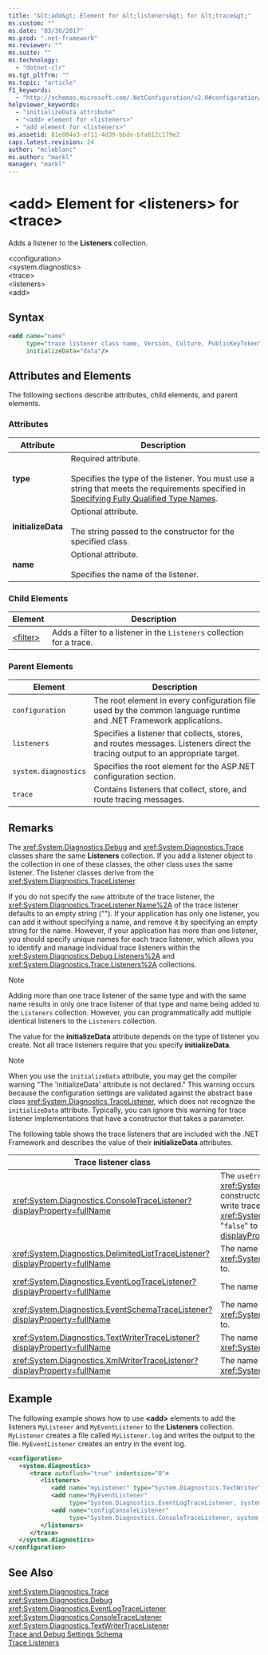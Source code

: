 ```yaml
---
title: "&lt;add&gt; Element for &lt;listeners&gt; for &lt;trace&gt;"
ms.custom: ""
ms.date: "03/30/2017"
ms.prod: ".net-framework"
ms.reviewer: ""
ms.suite: ""
ms.technology: 
  - "dotnet-clr"
ms.tgt_pltfrm: ""
ms.topic: "article"
f1_keywords: 
  - "http://schemas.microsoft.com/.NetConfiguration/v2.0#configuration/system.diagnostics/trace/listeners/add"
helpviewer_keywords: 
  - "initializeData attribute"
  - "<add> element for <listeners>"
  - "add element for <listeners>"
ms.assetid: 81e804a3-ef11-4d39-bbde-bfa012c179e2
caps.latest.revision: 24
author: "mcleblanc"
ms.author: "markl"
manager: "markl"
---
```

# &lt;add&gt; Element for &lt;listeners&gt; for &lt;trace&gt;
Adds a listener to the **Listeners** collection.  
  
 \<configuration>  
\<system.diagnostics>  
\<trace>  
\<listeners>  
\<add>  
  
## Syntax  
  
```xml  
<add name="name"   
     type="trace listener class name, Version, Culture, PublicKeyToken"  
     initializeData="data"/>  
```  
  
## Attributes and Elements  
 The following sections describe attributes, child elements, and parent elements.  
  
### Attributes  
  
|Attribute|Description|  
|---------------|-----------------|  
|**type**|Required attribute.<br /><br /> Specifies the type of the listener. You must use a string that meets the requirements specified in [Specifying Fully Qualified Type Names](../../../../../docs/framework/reflection-and-codedom/specifying-fully-qualified-type-names.md).|  
|**initializeData**|Optional attribute.<br /><br /> The string passed to the constructor for the specified class.|  
|**name**|Optional attribute.<br /><br /> Specifies the name of the listener.|  
  
### Child Elements  
  
|Element|Description|  
|-------------|-----------------|  
|[\<filter>](../../../../../docs/framework/configure-apps/file-schema/trace-debug/filter-element-for-add-for-listeners-for-trace.md)|Adds a filter to a listener in the `Listeners` collection for a trace.|  
  
### Parent Elements  
  
|Element|Description|  
|-------------|-----------------|  
|`configuration`|The root element in every configuration file used by the common language runtime and .NET Framework applications.|  
|`listeners`|Specifies a listener that collects, stores, and routes messages. Listeners direct the tracing output to an appropriate target.|  
|`system.diagnostics`|Specifies the root element for the ASP.NET configuration section.|  
|`trace`|Contains listeners that collect, store, and route tracing messages.|  
  
## Remarks  
 The <xref:System.Diagnostics.Debug> and <xref:System.Diagnostics.Trace> classes share the same **Listeners** collection. If you add a listener object to the collection in one of these classes, the other class uses the same listener. The listener classes derive from the <xref:System.Diagnostics.TraceListener>.  
  
 If you do not specify the `name` attribute of the trace listener, the <xref:System.Diagnostics.TraceListener.Name%2A> of the trace listener defaults to an empty string (""). If your application has only one listener, you can add it without specifying a name, and remove it by specifying an empty string for the name. However, if your application has more than one listener, you should specify unique names for each trace listener, which allows you to identify and manage individual trace listeners within the <xref:System.Diagnostics.Debug.Listeners%2A> and <xref:System.Diagnostics.Trace.Listeners%2A> collections.  
  
> [!NOTE]
>  Adding more than one trace listener of the same type and with the same name results in only one trace listener of that type and name being added to the `Listeners` collection. However, you can programmatically add multiple identical listeners to the `Listeners` collection.  
  
 The value for the **initializeData** attribute depends on the type of listener you create. Not all trace listeners require that you specify **initializeData**.  
  
> [!NOTE]
>  When you use the `initializeData` attribute, you may get the compiler warning "The 'initializeData' attribute is not declared." This warning occurs because the configuration settings are validated against the abstract base class <xref:System.Diagnostics.TraceListener>, which does not recognize the `initializeData` attribute. Typically, you can ignore this warning for trace listener implementations that have a constructor that takes a parameter.  
  
 The following table shows the trace listeners that are included with the .NET Framework and describes the value of their **initializeData** attributes.  
  
|Trace listener class|initializeData attribute value|  
|--------------------------|------------------------------------|  
|<xref:System.Diagnostics.ConsoleTraceListener?displayProperty=fullName>|The `useErrorStream` value for the <xref:System.Diagnostics.ConsoleTraceListener.%23ctor%2A> constructor.  Set the `initializeData` attribute to "`true`" to write trace and debug output to <xref:System.Console.Error%2A?displayProperty=fullName>; "`false`" to write to <xref:System.Console.Out%2A?displayProperty=fullName>.|  
|<xref:System.Diagnostics.DelimitedListTraceListener?displayProperty=fullName>|The name of the file the <xref:System.Diagnostics.DelimitedListTraceListener> writes to.|  
|<xref:System.Diagnostics.EventLogTraceListener?displayProperty=fullName>|The name of the name of an existing event log source.|  
|<xref:System.Diagnostics.EventSchemaTraceListener?displayProperty=fullName>|The name of the file that the <xref:System.Diagnostics.EventSchemaTraceListener> writes to.|  
|<xref:System.Diagnostics.TextWriterTraceListener?displayProperty=fullName>|The name of the file that the <xref:System.Diagnostics.TextWriterTraceListener> writes to.|  
|<xref:System.Diagnostics.XmlWriterTraceListener?displayProperty=fullName>|The name of the file that the <xref:System.Diagnostics.XmlWriterTraceListener> writes to.|  
  
## Example  
 The following example shows how to use **\<add>** elements to add the listeners `MyListener` and `MyEventListener` to the **Listeners** collection. `MyListener` creates a file called `MyListener.log` and writes the output to the file. `MyEventListener` creates an entry in the event log.  
  
```xml  
<configuration>  
   <system.diagnostics>  
      <trace autoflush="true" indentsize="0">  
         <listeners>  
            <add name="myListener" type="System.Diagnostics.TextWriterTraceListener, system, version=1.0.3300.0, Culture=neutral, PublicKeyToken=b77a5c561934e089" initializeData="c:\myListener.log" />  
            <add name="MyEventListener"  
                 type="System.Diagnostics.EventLogTraceListener, system, version=1.0.3300.0, Culture=neutral, PublicKeyToken=b77a5c561934e089"                 initializeData="MyConfigEventLog"/>  
            <add name="configConsoleListener"  
                 type="System.Diagnostics.ConsoleTraceListener, system, version=1.0.3300.0, Culture=neutral, PublicKeyToken=b77a5c561934e089"/>  
         </listeners>  
      </trace>  
   </system.diagnostics>  
</configuration>  
```  
  
## See Also  
 <xref:System.Diagnostics.Trace>   
 <xref:System.Diagnostics.Debug>   
 <xref:System.Diagnostics.EventLogTraceListener>   
 <xref:System.Diagnostics.ConsoleTraceListener>   
 <xref:System.Diagnostics.TextWriterTraceListener>   
 [Trace and Debug Settings Schema](../../../../../docs/framework/configure-apps/file-schema/trace-debug/index.md)   
 [Trace Listeners](../../../../../docs/framework/debug-trace-profile/trace-listeners.md)
